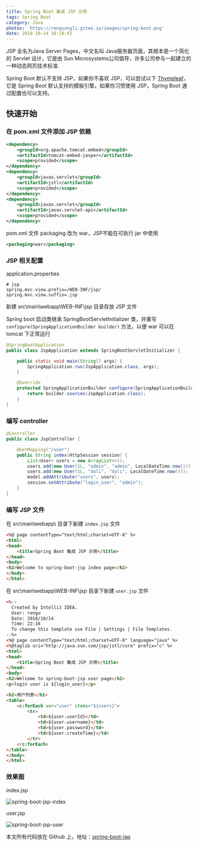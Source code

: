 ```yaml
---
title: Spring Boot 集成 JSP 示例
tags: Spring Boot
category: Java
photos: 'https://renguangli.gitee.io/images/spring-boot.png'
date: 2018-10-14 16:18:42
---
```


JSP 全名为Java Server Pages，中文名叫 Java服务器页面，其根本是一个简化的 Servlet 设计，它是由 Sun Microsystems公司倡导，许多公司参与一起建立的一种动态网页技术标准.

Spring Boot 默认不支持 JSP，如果你不喜欢 JSP，可以尝试以下 [Thymeleaf](https://guangli.ren/articles/spring-boot-thymeleaf)，它是 Spring Boot 默认支持的模板引擎。如果你习惯使用 JSP，Spring Boot 通过配置也可以支持。

<!-- more -->

## 快速开始

### 在 pom.xml 文件添加 JSP 依赖

```xml
<dependency>
    <groupId>org.apache.tomcat.embed</groupId>
    <artifactId>tomcat-embed-jasper</artifactId>
    <scope>provided</scope>
</dependency>
<dependency>
    <groupId>javax.servlet</groupId>
    <artifactId>jstl</artifactId>
    <scope>provided</scope>
</dependency>
<dependency>
    <groupId>javax.servlet</groupId>
    <artifactId>javax.servlet-api</artifactId>
    <scope>provided</scope>
</dependency>
```

pom.xml 文件 packaging 改为 war，JSP不能在可执行 jar 中使用
```xml
<packaging>war</packaging>
```

### JSP 相关配置

application.properties

```properties
# jsp
spring.mvc.view.prefix=/WEB-INF/jsp/
spring.mvc.view.suffix=.jsp
```

新建 src\main\webapp\WEB-INF\jsp 目录存放 JSP 文件

Spring boot 启动类继承 SpringBootServletInitializer 类，并重写 `configure(SpringApplicationBuilder builder)` 方法，以便 war 可以在 tomcat 下正常运行

```java
@SpringBootApplication
public class JspApplication extends SpringBootServletInitializer {

	public static void main(String[] args) {
		SpringApplication.run(JspApplication.class, args);
	}

	@Override
	protected SpringApplicationBuilder configure(SpringApplicationBuilder builder) {
		return builder.sources(JspApplication.class);
	}
}

```

### 编写 controller

```java
@Controller
public class JspController {

    @GetMapping("/user")
    public String index(HttpSession session) {
        List<User> users = new ArrayList<>();
        users.add(new User(1L, "admin", "admin", LocalDateTime.now()));
        users.add(new User(1L, "dali", "dali", LocalDateTime.now()));
        model.addAttribute("users", users);
        session.setAttribute("login_user", "admin");
    }
}
```

### 编写 JSP 文件

在 src\main\webapp\ 目录下新建 `index.jsp` 文件

```html
<%@ page contentType="text/html;charset=UTF-8" %>
<html>
<head>
    <title>Spring Boot 集成 JSP 示例</title>
</head>
<body>
<h2>Welcome to spring-boot-jsp index page</h2>
</body>
</html>
```

在 src\main\webapp\WEB-INF\jsp 目录下新建 `user.jsp` 文件

```html
<%--
  Created by IntelliJ IDEA.
  User: rengu
  Date: 2018/10/14
  Time: 22:16
  To change this template use File | Settings | File Templates.
--%>
<%@ page contentType="text/html;charset=UTF-8" language="java" %>
<%@taglib uri="http://java.sun.com/jsp/jstl/core" prefix="c" %>
<html>
<head>
    <title>Spring Boot 集成 JSP 示例</title>
</head>
<body>
<h2>Welcome to spring-boot-jsp user page</h2>
<p>login user is ${login_user}</p>

<h2>用户列表</h2>
<table>
    <c:forEach var="user" items="${users}">
        <tr>
            <td>${user.userId}</td>
            <td>${user.username}</td>
            <td>${user.password}</td>
            <td>${user.createTime}</td>
        </tr>
    </c:forEach>
</table>
</body>
</html>
```

### 效果图

index.jsp

![spring-boot-jsp-index](https://renguangli.gitee.io/images/spring-boot/spring-boot-jsp-index.jpg)

user.jsp

![spring-boot-jsp-user](https://renguangli.gitee.io/images/spring-boot/spring-boot-jsp-user.jpg)


本文所有代码放在 Github 上，地址：[spring-boot-jsp](https://github.com/renguangli/spring-boot-samples/tree/master/spring-boot-jsp)
